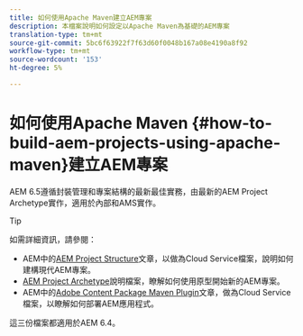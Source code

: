 ```yaml
---
title: 如何使用Apache Maven建立AEM專案
description: 本檔案說明如何設定以Apache Maven為基礎的AEM專案
translation-type: tm+mt
source-git-commit: 5bc6f63922f7f63d60f0048b167a08e4190a8f92
workflow-type: tm+mt
source-wordcount: '153'
ht-degree: 5%

---
```



# 如何使用Apache Maven {#how-to-build-aem-projects-using-apache-maven}建立AEM專案

AEM 6.5遵循封裝管理和專案結構的最新最佳實務，由最新的AEM Project Archetype實作，適用於內部和AMS實作。

>[!TIP]
>
>如需詳細資訊，請參閱：
>
>* AEM中的[AEM Project Structure](https://docs.adobe.com/content/help/zh-Hant/experience-manager-cloud-service/implementing/developing/aem-project-content-package-structure.html)文章，以做為Cloud Service檔案，說明如何建構現代AEM專案。
>* [AEM Project Archetype](https://docs.adobe.com/content/help/en/experience-manager-core-components/using/developing/archetype/overview.html)說明檔案，瞭解如何使用原型開始新的AEM專案。
>* AEM中的[Adobe Content Package Maven Plugin](https://experienceleague.adobe.com/docs/experience-manager-cloud-service/implementing/developer-tools/maven-plugin.html?lang=en#developer-tools)文章，做為Cloud Service檔案，以瞭解如何部署AEM應用程式。

>
>
這三份檔案都適用於AEM 6.4。
